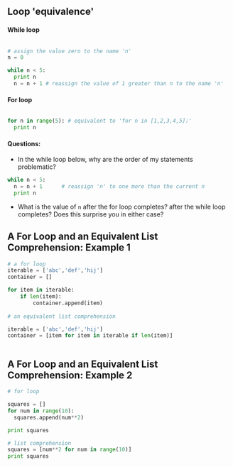 ## Loop 'equivalence'

#### While loop

````python

# assign the value zero to the name 'n'
n = 0

while n < 5:
  print n
  n = n + 1 # reassign the value of 1 greater than n to the name 'n'

````

#### For loop


````python

for n in range(5): # equivalent to 'for n in [1,2,3,4,5]:'
  print n

````

#### Questions:
+ In the while loop below, why are the order of my statements problematic?

````python
while n < 5:
  n = n + 1      # reassign 'n' to one more than the current n
  print n
````

+ What is the value of `n` after the for loop completes? after the while loop completes? Does this surprise you in either case?

## A For Loop and an Equivalent List Comprehension: Example 1

````python 
# a for loop
iterable = ['abc','def','hij']
container = []

for item in iterable:
    if len(item):
        container.append(item)
    
# an equivalent list comprehension

iterable = ['abc','def','hij']
container = [item for item in iterable if len(item)]



````

## A For Loop and an Equivalent List Comprehension: Example 2

````python
# for loop

squares = []
for num in range(10):
  squares.append(num**2)

print squares
````

````python
# list comprehension
squares = [num**2 for num in range(10)]
print squares
````


